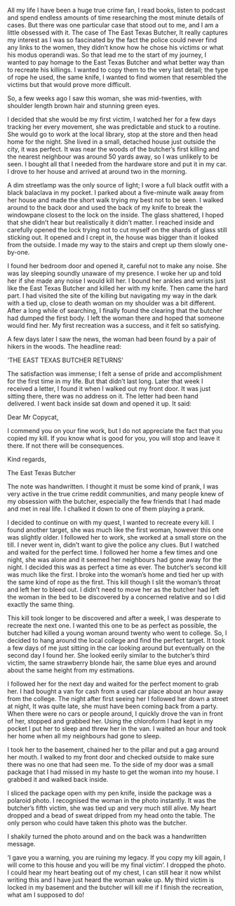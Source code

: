 All my life I have been a huge true crime fan, I read books, listen to podcast and spend endless amounts of time researching the most minute details of cases. But there was one particular case that stood out to me, and I am a little obsessed with it. The case of The East Texas Butcher, It really captures my interest as I was so fascinated by the fact the police could never find any links to the women, they didn’t know how he chose his victims or what his modus operandi was. So that lead me to the start of my journey, I wanted to pay homage to the East Texas Butcher and what better way than to recreate his killings. I wanted to copy them to the very last detail; the type of rope he used, the same knife, I wanted to find women that resembled the victims but that would prove more difficult.

 So, a few weeks ago I saw this woman, she was mid-twenties, with shoulder length brown hair and stunning green eyes. 

I decided that she would be my first victim, I watched her for a few days tracking her every movement, she was predictable and stuck to a routine. She would go to work at the local library, stop at the store and then head home for the night. She lived in a small, detached house just outside the city, it was perfect. It was near the woods of the butcher’s first killing and the nearest neighbour was around 50 yards away, so I was unlikely to be seen. I bought all that I needed from the hardware store and put it in my car. I drove to her house and arrived at around two in the morning. 

A dim streetlamp was the only source of light; I wore a full black outfit with a black balaclava in my pocket. I parked about a five-minute walk away from her house and made the short walk trying my best not to be seen. I walked around to the back door and used the back of my knife to break the windowpane closest to the lock on the inside. The glass shattered, I hoped that she didn’t hear but realistically it didn’t matter. I reached inside and carefully opened the lock trying not to cut myself on the shards of glass still sticking out. It opened and I crept in, the house was bigger than it looked from the outside. I made my way to the stairs and crept up them slowly one-by-one. 

I found her bedroom door and opened it, careful not to make any noise. She was lay sleeping soundly unaware of my presence. I woke her up and told her if she made any noise I would kill her. I bound her ankles and wrists just like the East Texas Butcher and killed her with my knife. Then came the hard part. I had visited the site of the killing but navigating my way in the dark with a tied up, close to death woman on my shoulder was a bit different. After a long while of searching, I finally found the clearing that the butcher had dumped the first body. I left the woman there and hoped that someone would find her. My first recreation was a success, and it felt so satisfying. 

A few days later I saw the news, the woman had been found by a pair of hikers in the woods. The headline read:

‘THE EAST TEXAS BUTCHER RETURNS’

The satisfaction was immense; I felt a sense of pride and accomplishment for the first time in my life. But that didn’t last long. Later that week I received a letter, I found it when I walked out my front door. It was just sitting there, there was no address on it. The letter had been hand delivered. I went back inside sat down and opened it up. It said:

Dear Mr Copycat,

I commend you on your fine work, but I do not appreciate the fact that you copied my kill. If you know what is good for you, you will stop and leave it there. If not there will be consequences.

Kind regards,

The East Texas Butcher

The note was handwritten. I thought it must be some kind of prank, I was very active in the true crime reddit communities, and many people knew of my obsession with the butcher, especially the few friends that I had made and met in real life. I chalked it down to one of them playing a prank.

I decided to continue on with my quest, I wanted to recreate every kill. I found another target, she was much like the first woman, however this one was slightly older. I followed her to work, she worked at a small store on the till. I never went in, didn’t want to give the police any clues. But I watched and waited for the perfect time. I followed her home a few times and one night, she was alone and it seemed her neighbours had gone away for the night. I decided this was as perfect a time as ever. The butcher’s second kill was much like the first. I broke into the woman’s home and tied her up with the same kind of rope as the first. This kill though I slit the woman’s throat and left her to bleed out. I didn’t need to move her as the butcher had left the woman in the bed to be discovered by a concerned relative and so I did exactly the same thing. 

This kill took longer to be discovered and after a week, I was desperate to recreate the next one. I wanted this one to be as perfect as possible, the butcher had killed a young woman around twenty who went to college. So, I decided to hang around the local college and find the perfect target. It took a few days of me just sitting in the car looking around but eventually on the second day I found her. She looked eerily similar to the butcher’s third victim, the same strawberry blonde hair, the same blue eyes and around about the same height from my estimations. 

I followed her for the next day and waited for the perfect moment to grab her. I had bought a van for cash from a used car place about an hour away from the college. The night after first seeing her I followed her down a street at night, It was quite late, she must have been coming back from a party. When there were no cars or people around, I quickly drove the van in front of her, stopped and grabbed her. Using the chloroform I had kept in my pocket I put her to sleep and threw her in the van. I waited an hour and took her home when all my neighbours had gone to sleep.

I took her to the basement, chained her to the pillar and put a gag around her mouth. I walked to my front door and checked outside to make sure there was no one that had seen me. To the side of my door was a small package that I had missed in my haste to get the woman into my house. I grabbed it and walked back inside. 

I sliced the package open with my pen knife, inside the package was a polaroid photo. I recognised the woman in the photo instantly. It was the butcher’s fifth victim, she was tied up and very much still alive. My heart dropped and a bead of sweat dripped from my head onto the table. The only person who could have taken this photo was the butcher.

I shakily turned the photo around and on the back was a handwritten message.

‘I gave you a warning, you are ruining my legacy. If you copy my kill again, I will come to this house and you will be my final victim’. I dropped the photo. I could hear my heart beating out of my chest, I can still hear it now whilst writing this and I have just heard the woman wake up. My third victim is locked in my basement and the butcher will kill me if I finish the recreation, what am I supposed to do!


